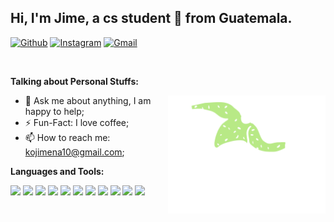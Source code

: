 <!-- Your title -->
## Hi, I'm Jime, a cs student 🚀 from Guatemala.

<!-- Your badges -->
[![Github](https://img.shields.io/badge/-Github-000?style=flat&logo=Github&logoColor=white)](https://github.com/Kojimena?tab=repositories)
[![Instagram](https://img.shields.io/badge/-Instagram-c13584?style=flat&labelColor=c13584&logo=instagram&logoColor=white)](https://www.instagram.com/kojimena/?hl=es)
[![Gmail](https://img.shields.io/badge/-Gmail-c14438?style=flat&logo=Gmail&logoColor=white)](mailto:kojimena10@gmail.com)

&nbsp;

<!-- Talking about Personal Stuffs: -->
**Talking about Personal Stuffs:**

<!-- Any image aligned to the right. Beware the width -->
<img width="50%" align="right" alt="Github" src="https://github.com/Kojimena/kojimena/blob/main/SleekDoodle.png?raw=true" />

- 💬 Ask me about anything, I am happy to help;
- ⚡️ Fun-Fact: I love coffee;
- 📫 How to reach me: kojimena10@gmail.com;

**Languages and Tools:** 

  <!-- Your languages and tools. Be careful with the alignment. -->
  <code><img width="10%" src="https://www.vectorlogo.zone/logos/java/java-ar21.svg"></code>
  <code><img width="10%" src="https://www.vectorlogo.zone/logos/python/python-ar21.svg"></code>
  <code><img width="10%" src="https://www.vectorlogo.zone/logos/w3_html5/w3_html5-ar21.svg"></code>
  <code><img width="10%" src="https://www.vectorlogo.zone/logos/w3_css/w3_css-ar21.svg"></code>
  <code><img width="10%" src="https://www.vectorlogo.zone/logos/javascript/javascript-ar21.svg"></code>
  <code><img width="10%" src="https://www.vectorlogo.zone/logos/nextjs/nextjs-ar21.svg"></code>
  <code><img width="10%" src="https://www.vectorlogo.zone/logos/tailwindcss/tailwindcss-ar21.svg"></code>
  <code><img width="10%" src="https://www.vectorlogo.zone/logos/figma/figma-ar21.svg"></code>
  <code><img width="10%" src="https://www.vectorlogo.zone/logos/mongodb/mongodb-ar21.svg"></code>
  <code><img width="10%" src="https://www.vectorlogo.zone/logos/postgresql/postgresql-ar21.svg"></code>
  <code><img width="10%" src="https://www.vectorlogo.zone/logos/neo4j/neo4j-ar21.svg"></code>
